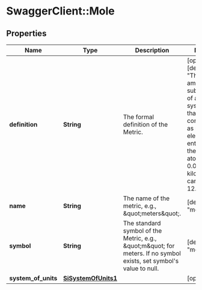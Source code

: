 # SwaggerClient::Mole

## Properties
Name | Type | Description | Notes
------------ | ------------- | ------------- | -------------
**definition** | **String** | The formal definition of the Metric. | [optional] [default to &quot;The amount of substance of a system that contains as many elementary entities as there are atoms in 0.012 kilogram of carbon 12.&quot;]
**name** | **String** | The name of the metric, e.g., \&quot;meters\&quot;. | [default to &quot;mole&quot;]
**symbol** | **String** | The standard symbol of the Metric, e.g., \&quot;m\&quot; for meters. If no symbol exists, set symbol&#39;s value to null. | [default to &quot;mol&quot;]
**system_of_units** | [**SiSystemOfUnits1**](SiSystemOfUnits1.md) |  | [optional] 


